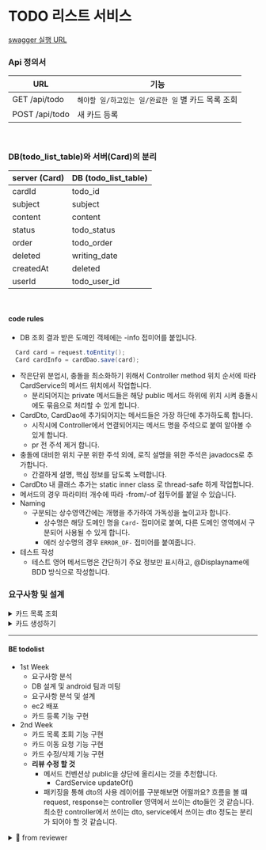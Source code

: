# TODO 리스트 서비스


[swagger 실행 URL](http://localhost:8080/swagger-ui/index.html)

### Api 정의서

| URL            | 기능                              |
|----------------|---------------------------------|
| GET /api/todo  | `해야할 일/하고있는 일/완료한 일` 별 카드 목록 조회 |
| POST /api/todo | 새 카드 등록                         |

<br>

### DB(todo_list_table)와 서버(Card)의 분리

| server (Card)  | DB (todo_list_table) |
|----------------|----------------------|
| cardId         | todo_id              |
| subject        | subject              |
| content        | content              |
| status         | todo_status          |
| order          | todo_order           |
| deleted        | writing_date         |
| createdAt      | deleted              |
| userId         | todo_user_id         |


<br>

#### code rules

- DB 조회 결과 받은 도메인 객체에는 -info 접미어를 붙입니다.
``` java
  Card card = request.toEntity();
  Card cardInfo = cardDao.save(card);
```

- 작은단위 분업시, 충돌을 최소화하기 위해서 Controller method 위치 순서에 따라 CardService의 메서드 위치에서 작업합니다.
  - 분리되어지는 private 메서드들은 해당 public 메서드 하위에 위치 시켜 충돌시에도 묶음으로 처리할 수 있게 합니다.
- CardDto, CardDao에 추가되어지는 메서드들은 가장 하단에 추가하도록 합니다.
  - 시작시에 Controller에서 연결되어지는 메서드 명을 주석으로 붙여 알아볼 수 있게 합니다.
  - pr 전 주석 제거 합니다.
- 충돌에 대비한 위치 구분 위한 주석 외에, 로직 설명을 위한 주석은 javadocs로 추가합니다.
  - 간결하게 설명, 핵심 정보를 담도록 노력합니다.
- CardDto 내 클래스 추가는 static inner class 로 thread-safe 하게 작업합니다.
- 메서드의 경우 파라미터 개수에 따라 -from/-of 접두어를 붙일 수 있습니다.
- Naming
  - 구분되는 상수영역간에는 개행을 추가하여 가독성을 높이고자 합니다.
    - 상수명은 해당 도메인 명을 `Card-` 접미어로 붙여, 다른 도메인 영역에서 구분되어 사용될 수 있게 합니다.
    - 에러 상수명의 경우 `ERROR_OF-` 접미어를 붙여줍니다.
- 테스트 작성
  - 테스트 영어 메서드명은 간단하기 주요 정보만 표시하고, @Displayname에 BDD 방식으로 작성합니다.


### 요구사항 및 설계

<details markdown="1">
<summary>카드 목록 조회</summary>

#### 요구사항

- 사용자는 애플리케이션 접속시, 첫 화면을 통해 카드 조회 요청을 한다.
- `해야할 일/하고있는 일/완료한 일` 별로 각각의 카드 목록들이 나열된다.
- `해야할 일/하고있는 일/완료한 일` 별 카드 목록 순서를 갖고 나열된다.
  - 카드 등록시에는 가장 위에 놓여진다.
  - 사용자는 카드를 위/아래로 이동시키며 카드 순서를 변경할 수 있다.


#### 비즈니스 로직

- **GET /api/todo**
- 요청 헤더를 통해 userId를 받는다.
  - 키는 "user" 로 값은 1을 가정한다.
  - 응답은 data 안에 각각의 status 별로 카드목록이 리스트로 담긴다.
- DB 조회
  - todo_status 는`todo, ongoing, completed` 3가지 속성값을 가진다.
  - user_id에 해당하는 삭제되지 않은 상태의 각 todo_status 별로 todo_order 역순 정렬 조회한다.
- Service layer
  - @Transactional(readOnly = true)
  - CardDto.WriteResponse -> CardDto.CardResponse로 변경
    - 각각의 Card 정보를 CardDto.CardResponse로 담아서
    - 각 status 별 data에 담아 반환한다.

#### 비기능


</details>



<details markdown="2">
<summary>카드 생성하기</summary>

#### 요구사항

- 사용자는 카드를 등록한다.
    - 카드 등록시에는 `해야할 일/하고있는 일/완료한 일` 중 하나를 선택하여, 제목과 내용을 입력한다.



#### 비즈니스 로직

- **POST /api/todo** 를 통해 요청 받는다
- 사용자 id, 제목, 내용을 전달 받는다.
- `검증` 각각의 값에 대한 null, 공백여부를 검증한다.
- `검증` 제목은 50글자 이하여야 한다.
- `검증` 내용은 500글자 이하여야 한다.
- 전달받은 데이터 검증 처리 후 todo_list_table DB 저장을 실행한다.
- 동일 작업을 todo_user_history_table 에도 등록 기록을 저장한다.
- PRG 패턴 결과 응답코드 : 200
  - POST 이후 GET /{user-id}/card/{id} 로 요청 
  - 쓰기 요청 결과 redirect 통한 조회로직에는 사용자와 카드 정보 조회를 통해 데이터 무결성 확인 할 수 있다고 생각


#### 비기능



</details>


---


#### BE todolist
- 1st Week
  - 요구사항 분석
  - DB 설계 및 android 팀과 미팅
  - 요구사항 분석 및 설계
  - ec2 배포
  - 카드 등록 기능 구현
- 2nd Week
  - 카드 목록 조회 기능 구현
  - 카드 이동 요청 기능 구현
  - 카드 수정/삭제 기능 구현
  - **리뷰 수정 할 것**
    - 메서드 컨벤션상 public을 상단에 올리시는 것을 추천합니다.
      - CardService updateOf()
    - 패키징을 통해 dto의 사용 레이어를 구분해보면 어떨까요?
      흐름을 볼 떄 request, response는 controller 영역에서 쓰이는 dto들인 것 같습니다.
      최소한 controller에서 쓰이는 dto, service에서 쓰이는 dto 정도는 분리가 되어야 할 것 같습니다.



<details markdown="1">
<summary>📑 from reviewer </summary>

#### 참고

- [DB 저장시 네이밍과 enum](https://techblog.woowahan.com/2527/)
- [네이밍 - 클린코드](https://velog.io/@dnr6054/Clean-Code-2-%EC%9D%98%EB%AF%B8-%EC%9E%88%EB%8A%94-%EC%9D%B4%EB%A6%84)


#### 내용 정리

`nit` : you don't have to fix these points, but we'd like you to

- URL convention != Rest Api 목록
- Dto
  - inner class와 @Data
- @RequestMapping : 클래스 레벨 이용
- @PostMapping
- ResponseEntity 사용의도와 구조
- lombok을 좀 더 보수적으로 사용해봅시다.
  > AllArgsConstructor, Builder 가 둘다 존재해야 될까요?
  > 접근 제한자를 두지 않아도 될까요?
  > 
  > builder는 매우 편리하지만 nullsafe하지 못한 위험성이 있기에 보수적으로 사용해야 합니다.
  이 점을 알고 계신다면 builder를 어느 경우에 쓰면 되겠다. 라는 생각이 정리 되실거 같아요.
  생성자, 빌더, 정적 팩토리 메서드를 공부해보시기를 추천합니다.

- ResutSet의 LocalDateTime
  ``` java
  rs.getTimestamp(CARD_WRITING_DATE).toLocalDateTime()
  ```
- 들여쓰기를 일관성있게 해주는 것이 가독성에 좋을 것 같습니다.


  > 이 코드를 따라가기 위해서는 from의 반환형을 알아야합니다.
  물론 ide에서는 추적이 쉬워 알 수 있지만, pr에서는 알기 쉽지 않습니다.
  즉 가독성을 위해서는 TodoStatus를 붙여서 TodoStatus.from() 으로 하면 좋다고 생각합니다.
  상수명으로 TODO_STATUS도 언급되어서 라고 말하셨는데, 매개변수에서 반환형을 추론하는 것은 일반적이지 않다고 생각합니다.

- card와 todo를 구분하려는 시도는 좋습니다.


- Dao에서 컬럼의 순서를 가지고 쿼리보다는 컬럼이름으로 하도록 한다.
  - Deleted time 으로 보이는데 DELETED boolean과는 다른 값으로 보입니다.
  ``` java
  public static final int COLUMN_INDEX_DELETED = 5;
  ```

### 2nd

[1주차 3th PR](https://github.com/codesquad-members-2022/todo-list/pull/126)


### 3rd


[2주차 1st PR](https://github.com/codesquad-members-2022/todo-list/pull/128#discussion_r847960615)


- PATCH /api/todo/{id} -> /api/todo/card/{id}
- GET /api/todo 는 api 해석상 조회아닌가요?
  - 이후 welcomePage로 가는지 여부는 `백엔드의 관심사`가 아닌 것 같습니다.
- 메서드 컨벤션상 public을 상단에 올리시는 것을 추천합니다.
- 패키징을 통해 dto의 사용 레이어를 구분해보면 어떨까요?
  흐름을 볼 떄 request, response는 controller 영역에서 쓰이는 dto들인 것 같습니다.
  최소한 controller에서 쓰이는 dto, service에서 쓰이는 dto 정도는 분리가 되어야 할 것 같습니다.
- forEach() -> map() or collect()
  ``` java
      @Data
      public static class CardsResponse {
          private final Map<String, StatusResponse> data;
  
          public CardsResponse(List<CardByStatus> cards) {
              this.data = cards.stream()
                  .collect(Collectors.toMap(
                      key -> key.getStatus().getText(),
                      val -> new StatusResponse(val.getCount(), val.toResponse())
                  ));
          }
      }
  ```
  > CardsResponse가 맞을까요? CardResponses가 맞을까요? <br>
    지금의 내부를 보면 Card정보가 아닌 status정보만 있습니다.  <br>
    그렇다면 CardStatusResponses가 맞을까요?  <br>
    status만 내려주는 것이 업무 요건에 적절한가요?  <br>


- to라는 접두어는 A객체가 B객체로 변한다는 의미로 A객체의 메서드로서 존재하는 것이 직관적입니다.
  지금의 로직은 mapper와 같은 단어가 더 적합해 보입니다.



</details>
